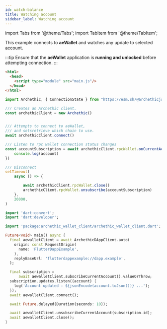 ```yaml
---
id: watch-balance
title: Watching account
sidebar_label: Watching account
---
```

import Tabs from '@theme/Tabs';
import TabItem from '@theme/TabItem';


This example connects to **aeWallet** and watches any update to selected account.

:::tip
Ensure that the **aeWallet** application is **running and unlocked** before attempting connection.
:::

<Tabs groupId="sdk">
<TabItem value="typescript" label="TypeScript" >

```html title="index.html"
<html>
  <head>
    <script type="module" src="main.js"/>
  </head>
</html>
```

```typescript title="main.js"
import Archethic, { ConnectionState } from "https://esm.sh/@archethicjs/sdk";

/// Creates an Archethic client.
const archethicClient = new Archethic()


/// Attempts to connect to aeWallet, 
/// and setsretrieve which chain to use.
await archethicClient.connect()

/// Listen to rpc wallet connection status changes
const accountSubscription = await archethicClient.rpcWallet.onCurrentAccountChange(async (account) => {
    console.log(account)
})

/// Disconnect
setTimeout(
    async () => {

        await archethicClient.rpcWallet.close()
        archethicClient.rpcWallet.unsubscribe(accountSubscription)
    },
    20000,
)
```

</TabItem>
<TabItem value="flutter" label="Flutter">


```dart
import 'dart:convert';
import 'dart:developer';

import 'package:archethic_wallet_client/archethic_wallet_client.dart';

Future<void> main() async {
  final aewalletClient = await ArchethicDAppClient.auto(
    origin: const RequestOrigin(
      name: 'FlutterDappExample',
    ),
    replyBaseUrl: 'flutterdappexample://dapp.example',
  );

  final subscription =
      await aewalletClient.subscribeCurrentAccount().valueOrThrow;
  subscription.updates.listen((account) {
    log('Account updated : ${jsonEncode(account.toJson())} ...');
  });
  await aewalletClient.connect();

  await Future.delayed(Duration(seconds: 10));

  await aewalletClient.unsubscribeCurrentAccount(subscription.id);
  await aewalletClient.close();
}
```

</TabItem>
</Tabs>




